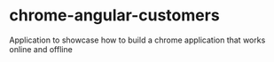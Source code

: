 # chrome-angular-customers
Application to showcase how to build a chrome application that works online and offline
